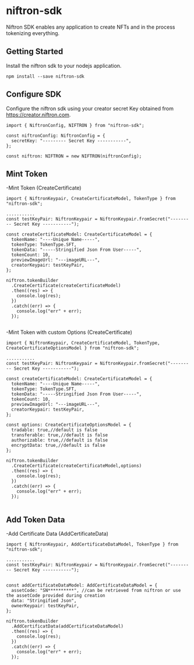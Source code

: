 # niftron-sdk

Niftron SDK enables any application to create NFTs and in the process tokenizing everything.

## Getting Started

Install the niftron sdk to your nodejs application.

```
npm install --save niftron-sdk

```

## Configure SDK

Configure the niftron sdk using your creator secret Key obtained from https://creator.niftron.com.

```
import { NiftronConfig, NIFTRON } from "niftron-sdk";

const niftronConfig: NiftronConfig = {
  secretKey: "--------- Secret Key -----------",
};

const niftron: NIFTRON = new NIFTRON(niftronConfig);

```

## Mint Token

-Mint Token (CreateCertificate)

```
import { NiftronKeypair, CreateCertificateModel, TokenType } from "niftron-sdk";

...........
const testKeyPair: NiftronKeypair = NiftronKeypair.fromSecret("--------- Secret Key -----------");

const createCertificateModel: CreateCertificateModel = {
  tokenName: "----Unique Name-----",
  tokenType: TokenType.SFT,
  tokenData: "-----Stringified Json From User-----",
  tokenCount: 10,
  previewImageUrl: "---imageURL---",
  creatorKeypair: testKeyPair,
};

niftron.tokenBuilder
  .CreateCertificate(createCertificateModel)
  .then((res) => {
    console.log(res);
  })
  .catch((err) => {
    console.log("err" + err);
  });


```
-Mint Token with custom Options (CreateCertificate)

```
import { NiftronKeypair, CreateCertificateModel, TokenType, CreateCertificateOptionsModel } from "niftron-sdk";

...........
const testKeyPair: NiftronKeypair = NiftronKeypair.fromSecret("--------- Secret Key -----------");

const createCertificateModel: CreateCertificateModel = {
  tokenName: "----Unique Name-----",
  tokenType: TokenType.SFT,
  tokenData: "-----Stringified Json From User-----",
  tokenCount: 10,
  previewImageUrl: "---imageURL---",
  creatorKeypair: testKeyPair,
};

const options: CreateCertificateOptionsModel = {
  tradable: true,//default is false
  transferable: true,//default is false
  authorizable: true,//default is false
  encryptData: true,//default is false
};

niftron.tokenBuilder
  .CreateCertificate(createCertificateModel,options)
  .then((res) => {
    console.log(res);
  })
  .catch((err) => {
    console.log("err" + err);
  });


```
## Add Token Data

-Add Certificate Data (AddCertificateData)

```
import { NiftronKeypair, AddCertificateDataModel, TokenType } from "niftron-sdk";

...........
const testKeyPair: NiftronKeypair = NiftronKeypair.fromSecret("--------- Secret Key -----------");


const addCertificateDataModel: AddCertificateDataModel = {
  assetCode: "SN**********", //can be retrieved from niftron or use the assetCode provided during creation
  data: "Stringified Json",
  ownerKeypair: testKeyPair,
};

niftron.tokenBuilder
  .AddCertificatData(addCertificateDataModel)
  .then((res) => {
    console.log(res);
  })
  .catch((err) => {
    console.log("err" + err);
  });

```
